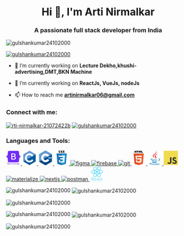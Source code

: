 
<h1 align="center">Hi 👋, I'm Arti Nirmalkar</h1>
<h3 align="center">A passionate full stack developer from India</h3>

<p align="left"> <img src="https://komarev.com/ghpvc/?username=gulshankumar24102000&label=Profile%20views&color=0e75b6&style=flat" alt="gulshankumar24102000" /> </p>

<p align="left"> <a href="https://github.com/ryo-ma/github-profile-trophy"><img src="https://github-profile-trophy.vercel.app/?username=gulshankumar24102000" alt="gulshankumar24102000" /></a> </p>

- 🔭 I’m currently working on **Lecture Dekho,khushi-advertising,DMT,BKN Machine**

- 🌱 I’m currently working on **ReactJs, VueJs, nodeJs**

- 📫 How to reach me **artinirmalkar06@gmail.com**

<h3 align="left">Connect with me:</h3>
<p align="left">
<a href="https://www.linkedin.com/in/arti-nirmalkar-21072422b/" target="blank"><img align="center" src="https://raw.githubusercontent.com/rahuldkjain/github-profile-readme-generator/master/src/images/icons/Social/linked-in-alt.svg" alt="rti-nirmalkar-21072422b" height="30" width="40" /></a>
<a href="https://www.leetcode.com/gulshankumar24102000" target="blank"><img align="center" src="https://raw.githubusercontent.com/rahuldkjain/github-profile-readme-generator/master/src/images/icons/Social/leet-code.svg" alt="gulshankumar24102000" height="30" width="40" /></a>
</p>

<h3 align="left">Languages and Tools:</h3>
<p align="left"> <a href="https://getbootstrap.com" target="_blank" rel="noreferrer"> <img src="https://raw.githubusercontent.com/devicons/devicon/master/icons/bootstrap/bootstrap-plain-wordmark.svg" alt="bootstrap" width="40" height="40"/> </a> <a href="https://www.cprogramming.com/" target="_blank" rel="noreferrer"> <img src="https://raw.githubusercontent.com/devicons/devicon/master/icons/c/c-original.svg" alt="c" width="40" height="40"/> </a> <a href="https://www.w3schools.com/cpp/" target="_blank" rel="noreferrer"> <img src="https://raw.githubusercontent.com/devicons/devicon/master/icons/cplusplus/cplusplus-original.svg" alt="cplusplus" width="40" height="40"/> </a> <a href="https://www.w3schools.com/css/" target="_blank" rel="noreferrer"> <img src="https://raw.githubusercontent.com/devicons/devicon/master/icons/css3/css3-original-wordmark.svg" alt="css3" width="40" height="40"/> </a> <a href="https://www.figma.com/" target="_blank" rel="noreferrer"> <img src="https://www.vectorlogo.zone/logos/figma/figma-icon.svg" alt="figma" width="40" height="40"/> </a> <a href="https://firebase.google.com/" target="_blank" rel="noreferrer"> <img src="https://www.vectorlogo.zone/logos/firebase/firebase-icon.svg" alt="firebase" width="40" height="40"/> </a> <a href="https://git-scm.com/" target="_blank" rel="noreferrer"> <img src="https://www.vectorlogo.zone/logos/git-scm/git-scm-icon.svg" alt="git" width="40" height="40"/> </a> <a href="https://www.w3.org/html/" target="_blank" rel="noreferrer"> <img src="https://raw.githubusercontent.com/devicons/devicon/master/icons/html5/html5-original-wordmark.svg" alt="html5" width="40" height="40"/> </a> <a href="https://www.java.com" target="_blank" rel="noreferrer"> <img src="https://raw.githubusercontent.com/devicons/devicon/master/icons/java/java-original.svg" alt="java" width="40" height="40"/> </a> <a href="https://developer.mozilla.org/en-US/docs/Web/JavaScript" target="_blank" rel="noreferrer"> <img src="https://raw.githubusercontent.com/devicons/devicon/master/icons/javascript/javascript-original.svg" alt="javascript" width="40" height="40"/> </a> <a href="https://materializecss.com/" target="_blank" rel="noreferrer"> <img src="https://raw.githubusercontent.com/prplx/svg-logos/5585531d45d294869c4eaab4d7cf2e9c167710a9/svg/materialize.svg" alt="materialize" width="40" height="40"/> </a> <a href="https://nextjs.org/" target="_blank" rel="noreferrer"> <img src="https://cdn.worldvectorlogo.com/logos/nextjs-2.svg" alt="nextjs" width="40" height="40"/> </a> <a href="https://postman.com" target="_blank" rel="noreferrer"> <img src="https://www.vectorlogo.zone/logos/getpostman/getpostman-icon.svg" alt="postman" width="40" height="40"/> </a> <a href="https://reactjs.org/" target="_blank" rel="noreferrer"> <img src="https://raw.githubusercontent.com/devicons/devicon/master/icons/react/react-original-wordmark.svg" alt="react" width="40" height="40"/> </a> </p>

<p><img align="left" src="https://github-readme-stats.vercel.app/api/top-langs?username=gulshankumar24102000&show_icons=true&locale=en&layout=compact" alt="gulshankumar24102000" /></p>

<p>&nbsp;<img align="center" src="https://github-readme-stats.vercel.app/api?username=gulshankumar24102000&show_icons=true&locale=en" alt="gulshankumar24102000" /></p>

<p><img align="center" src="https://github-readme-streak-stats.herokuapp.com/?user=gulshankumar24102000&" alt="gulshankumar24102000" /></p>

<p><img align="left" src="https://github-readme-stats.vercel.app/api/top-langs?username=gulshankumar24102000&show_icons=true&locale=en&layout=compact" alt="gulshankumar24102000" /></p>

<p>&nbsp;<img align="center" src="https://github-readme-stats.vercel.app/api?username=gulshankumar24102000&show_icons=true&locale=en" alt="gulshankumar24102000" /></p>

<p><img align="center" src="https://github-readme-streak-stats.herokuapp.com/?user=gulshankumar24102000&" alt="gulshankumar24102000" /></p>
